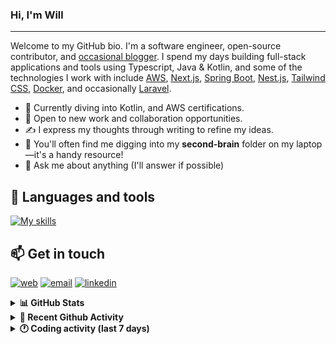 ### Hi, I'm Will

---

Welcome to my GitHub bio. I'm a software engineer, open-source contributor, and [occasional blogger][blog]. I spend my days building full-stack applications and tools using Typescript, Java & Kotlin, and some of the technologies I work with include [AWS](https://aws.amazon.com/fr/), [Next.js](https://nextjs.org/), [Spring Boot](https://spring.io/projects/spring-boot), [Nest.js](https://nestjs.com/), [Tailwind CSS](https://github.com/tailwindlabs/tailwindcss), [Docker](https://www.docker.com/), and occasionally [Laravel](https://laravel.com/).

- 🔭 Currently diving into Kotlin, and AWS certifications.
- 👯 Open to new work and collaboration opportunities.
- ✍️ I express my thoughts through writing to refine my ideas.
- 🧠 You'll often find me digging into my **second-brain** folder on my laptop—it's a handy resource!
- 💬 Ask me about anything (I'll answer if possible)

## 🎨 Languages and tools

[![My skills](https://skillicons.dev/icons?i=typescript,js,nodejs,nest,java,kotlin,spring,python,fastapi,django,aws,docker,vscode,idea,tailwind&perline=15)](https://wilfriedago.dev/about#skills)

## 📫 Get in touch
[![web](https://img.shields.io/badge/WEBSITE-12100E?logo=google-earth&color=282A36)][website]
[![email](https://img.shields.io/badge/MAIL-12100E?logo=mailgun&color=282A36)][mail]
[![linkedin](https://img.shields.io/badge/LINKEDIN-12100E?logo=linkedin&color=282A36)][linkedin]


<details>
  <summary><b>📊 GitHub Stats</b></summary>
	<br/>
	<p align="left">
		<img width="49.5%" src="https://github-readme-stats.vercel.app/api?username=wilfriedago&show_icons=true&count_private=true&title_color=10b981&icon_color=10b981&theme=react&hide_border=true" />
		<img width="49.5%" src="https://streak-stats.demolab.com/?user=wilfriedago&hide_border=true&theme=react&ring=10b981&fire=fff&currStreakNum=fff&sideLabels=10b981&currStreakLabel=10b981&sideNums=fff" />
	</p>
</details>

<details>
  <summary><b>📅 Recent Github Activity</b></summary>
	<br>

<!--RECENT_ACTIVITY:last_update-->
Last Updated: Thursday, October 30th, 2025, 4:19:06 AM
<!--RECENT_ACTIVITY:last_update_end-->

<!--RECENT_ACTIVITY:start-->
1. ⭐ Starred [toeverything/AFFiNE](https://github.com/toeverything/AFFiNE)<br>
2. ⭐ Starred [confluentinc/cp-all-in-one](https://github.com/confluentinc/cp-all-in-one)<br>
3. 🔱 Forked [BeninFintech/mojaloop-helm](https://github.com/BeninFintech/mojaloop-helm) from [BeninFintech/mojaloop-helm](https://github.com/BeninFintech/mojaloop-helm)<br>
4. ⭐ Starred [tigerbeetle/tigerbeetle](https://github.com/tigerbeetle/tigerbeetle)<br>
5. ⭐ Starred [mojaloop/iac-modules](https://github.com/mojaloop/iac-modules)<br>
<!--RECENT_ACTIVITY:end-->
</details>

<details>
  <summary><b>🕐 Coding activity (last 7 days)</b></summary>
	<br>

<!--START_SECTION:waka-->

```python
Total Time: 9 hrs 36 mins

Python            1 hr 21 mins    ███▒░░░░░░░░░░░░░░░░░░░░░   13.78 %
Bash              55 mins         ██▒░░░░░░░░░░░░░░░░░░░░░░   09.40 %
Text              41 mins         █▓░░░░░░░░░░░░░░░░░░░░░░░   07.05 %
Other             18 mins         ▓░░░░░░░░░░░░░░░░░░░░░░░░   03.05 %
```

<!--END_SECTION:waka-->
</details>

[website]: https://wilfriedago.me
[linkedin]: https://linkedin.com/in/wilfriedago
[blog]: https://wilfriedago.me/blog
[mail]: mailto:hello@wilfriedago.me
